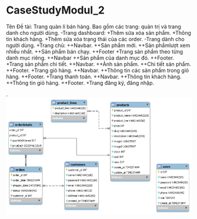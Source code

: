 # CaseStudyModul_2
Tên Đề tài: Trang quàn lí bán hàng.
Bao gồm các trang: quản trị và trang danh cho người dùng.
-Trang dashboard:
  +Thêm sửa xóa sản phẩm.
  +Thông tin khách hàng.
  +Thêm sửa xóa trạng thái của các order.
-Trang dành cho người dùng.
  +Trang chủ:
    ++Navbar.
    ++Sản phẩm mới.
    ++Sản phẩmlượt xem nhiều nhất.
    ++Sản phẩm bán chạy.
    ++Footer
  +Trang sản phẩm theo từng danh mục riêng.
    ++Navbar
    ++Sản phẩm của danh mục đó.
    ++Footer.
  +Trang sản phẩm chi tiết.
   ++Navbar.
   ++Ảnh sản phẩm.
   ++Chi tiết sản phẩm.
   ++Footer.
  +Trang giỏ hàng.
    ++Navbar.
    ++Thông tin các sản phẩm trong giỏ hàng.
    ++Footer.
  +Trang thanh toán.
    ++Navbar.
    ++Thông tin khách hàng.
    ++Thông tin giỏ hàng.
    ++Footer.
  +Trang đăng ký, đăng nhập.  

.<img src="er_casestudy.png">
